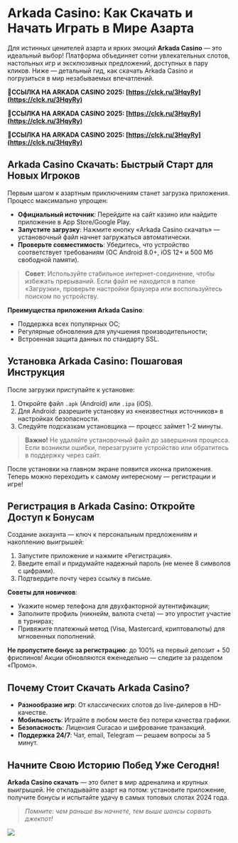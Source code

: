 # Arkada Casino: Как Скачать и Начать Играть в Мире Азарта

Для истинных ценителей азарта и ярких эмоций **Arkada Casino** — это идеальный выбор! Платформа объединяет сотни увлекательных слотов, настольных игр и эксклюзивных предложений, доступных в пару кликов. Ниже — детальный гид, как скачать Arkada Casino и погрузиться в мир незабываемых впечатлений.

**🔗ССЫЛКА НА ARKADA CASINO 2025: [https://clck.ru/3HqyRy](https://clck.ru/3HqyRy)**

**🔗ССЫЛКА НА ARKADA CASINO 2025: [https://clck.ru/3HqyRy](https://clck.ru/3HqyRy)**

**🔗ССЫЛКА НА ARKADA CASINO 2025: [https://clck.ru/3HqyRy](https://clck.ru/3HqyRy)**

## Arkada Casino Скачать: Быстрый Старт для Новых Игроков

Первым шагом к азартным приключениям станет загрузка приложения. Процесс максимально упрощен:
- **Официальный источник**: Перейдите на сайт казино или найдите приложение в App Store/Google Play.
- **Запустите загрузку**: Нажмите кнопку «Arkada Casino скачать» — установочный файл начнет загружаться автоматически.
- **Проверьте совместимость**: Убедитесь, что устройство соответствует требованиям (ОС Android 8.0+, iOS 12+ и 500 Мб свободной памяти).

> **Совет**: Используйте стабильное интернет-соединение, чтобы избежать прерываний. Если файл не находится в папке «Загрузки», проверьте настройки браузера или воспользуйтесь поиском по устройству.

**Преимущества приложения Arkada Casino**:
- Поддержка всех популярных ОС;
- Регулярные обновления для улучшения производительности;
- Встроенная защита данных по стандарту SSL.

## Установка Arkada Casino: Пошаговая Инструкция

После загрузки приступайте к установке:
1. Откройте файл `.apk` (Android) или `.ipa` (iOS).
2. Для Android: разрешите установку из «неизвестных источников» в настройках безопасности.
3. Следуйте подсказкам установщика — процесс займет 1-2 минуты.

> **Важно!** Не удаляйте установочный файл до завершения процесса. Если возникли ошибки, перезагрузите устройство или обратитесь в поддержку через сайт.

После установки на главном экране появится иконка приложения. Теперь можно переходить к самому интересному — регистрации и игре!

## Регистрация в Arkada Casino: Откройте Доступ к Бонусам

Создание аккаунта — ключ к персональным предложениям и накоплению выигрышей:
1. Запустите приложение и нажмите «Регистрация».
2. Введите email и придумайте надежный пароль (не менее 8 символов с цифрами).
3. Подтвердите почту через ссылку в письме.

**Советы для новичков**:
- Укажите номер телефона для двухфакторной аутентификации;
- Заполните профиль (никнейм, валюта счета) — это упростит участие в турнирах;
- Привяжите платежный метод (Visa, Mastercard, криптовалюты) для мгновенных пополнений.

**Не пропустите бонус за регистрацию**: до 100% на первый депозит + 50 фриспинов! Акции обновляются еженедельно — следите за разделом «Промо».

## Почему Стоит Скачать Arkada Casino?
- **Разнообразие игр**: От классических слотов до live-дилеров в HD-качестве.
- **Мобильность**: Играйте в любом месте без потери качества графики.
- **Безопасность**: Лицензия Curacao и шифрование транзакций.
- **Поддержка 24/7**: Чат, email, Telegram — решаем вопросы за 5 минут.

## Начните Свою Историю Побед Уже Сегодня!

**Arkada Casino скачать** — это билет в мир адреналина и крупных выигрышей. Не откладывайте азарт на потом: установите приложение, получите бонусы и испытайте удачу в самых топовых слотах 2024 года. 

> *Помните: чем раньше вы начнете, тем выше шансы сорвать джекпот!*

![](https://i.ibb.co/RQdmYfR/arkada-banner.png)
